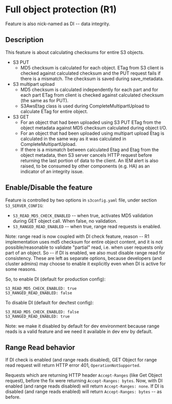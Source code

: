 # Full object protection (R1)

Feature is also nick-named as DI -- data integrity.

## Description

This feature is about calculating checksums for entire S3 objects.

- S3 PUT
  - MD5 checksum is calculated for each object. ETag from S3 client is checked
    against calculated checksum and the PUT request fails if there is a
    mismatch. The checksum is saved during save_metadata.
- S3 multipart upload
  - MD5 checksum is calculated independently for each part and for each part
    ETag from client is checked against calculated checksum (the same as for
    PUT).
  - S3AwsEtag class is used during CompleteMultipartUpload to calculate ETag
    for entire object.
- S3 GET
  - For an object that had been uploaded using S3 PUT ETag from the object
    metadata against MD5 checksum calculated during object I/O.
  - For an object that had been uploaded using multipart upload Etag is
    calculated in the same way as it was calculated in CompleteMultipartUpload.
  - If there is a mismatch between calculated Etag and Etag from the object
    metadata, then S3 server cancels HTTP request before returning the last
    portion of data to the client.  An IEM alert is also raised, to be
    consumed by other components (e.g. HA) as an indicator of an integrity
    issue.


## Enable/Disable the feature

Feature is controlled by two options in `s3config.yaml` file, under
section `S3_SERVER_CONFIG`:

- `S3_READ_MD5_CHECK_ENABLED` -- when true, activates MD5 validation during
  GET object call.  When false, no validation.
- `S3_RANGED_READ_ENABLED` -- when true, range read requests is enabled.

Note: range read is now coupled with DI check feature, reason -- R1
implementation uses md5 checksum for entire object content, and it is not
possible/reasonable to validate "partial" read, i.e. when user requests
only part of an object.  So -- if DI is enabled, we also must disable
range read for consistency.  These are left as separate options, because
developers (and cluster admins) may choose to enable it explicitly even
when DI is active for some reasons.

So, to enable DI (default for production config):

```
S3_READ_MD5_CHECK_ENABLED: true
S3_RANGED_READ_ENABLED: false
```

To disable DI (default for dev/test config):

```
S3_READ_MD5_CHECK_ENABLED: false
S3_RANGED_READ_ENABLED: true
```

Note: we make it disabled by default for dev environment because range reads
is a valid feature and we need it available in dev env by default.


## Range Read behavior

If DI check is enabled (and range reads disabled), GET Object for range read
request will return HTTP error 401, `OperationNotSupported`.

Requests which are returning HTTP header `Accept-Ranges` (like Get Object
request), before the fix were returning `Accept-Ranges: bytes`.  Now, with
DI enabled (and range reads disabled) will return `Accept-Ranges: none`.
If DI is disabled (and range reads enabled) will return
`Accept-Ranges: bytes` -- as before.
